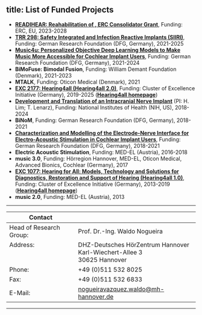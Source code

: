 title: List of Funded Projects 
---
* **[READIHEAR: Reahabilitation of , ERC Consolidator Grant](https://cordis.europa.eu/project/id/101044753)**, Funding: ERC, EU, 2023-2028
* **[TRR 298:  Safety Integrated and Infection Reactive Implants (SIIRI)](https://gepris.dfg.de/gepris/projekt/426335750?language=en)**, Funding: German Research Foundation (DFG, Germany), 2021-2025
* **[Music4u: Personalized Objective Deep Learning Models to Make Music More Accessible for Cochlear Implant Users](https://gepris.dfg.de/gepris/projekt/446611346?language=en)**, Funding: German Research Foundation (DFG, Germany), 2021-2024
* **BiMoFuse: Bimodal Fusion**, Funding: William Demant Foundation (Denmark), 2021-2023
* **MTALK**, Funding: Oticon Medical (Denmark), 2021
* **[EXC 2177:  Hearing4all (Hearing4all 2.0)](https://gepris.dfg.de/gepris/projekt/390895286)**, Funding: Cluster of Excellence Initiative (Germany), 2019-2025 (**[Hearing4all homepage](https://hearing4all.de/en/)**)
* **[Development and Translation of an Intracranial Nerve Implant](https://reporter.nih.gov/project-details/9588697)** (PI: H. Lim; T. Lenarz), Funding: National Institutes of Health (NIH, US), 2018-2024
* **BiNoM**, Funding: German Research Foundation (DFG, Germany), 2018-2021
* **[Characterization and Modelling of the Electrode-Nerve Interface for Electro-Acoustic Stimulation in Cochlear Implant Users](https://gepris.dfg.de/gepris/projekt/396932747?language=en)**, Funding: German Research Foundation (DFG, Germany), 2018-2021
* **Electric Acoustic Stimulation**, Funding: MED-EL (Austria), 2016-2018
* **music 3.0**, Funding: Hörregion Hannover, MED-EL, Oticon Medical, Advanced Bionics, Cochlear (Germany), 2017
* **[EXC 1077:  Hearing for All: Models, Technology and Solutions for Diagnostics, Restoration and Support of Hearing (Hearing4all 1.0)](https://gepris.dfg.de/gepris/projekt/194654335?language=en)**, Funding: Cluster of Excellence Initiative (Germany), 2013-2019 (**[Hearing4all homepage](https://hearing4all.de/en/)**)
* **music 2.0**, Funding: MED-EL (Austria), 2013

---

| Contact                 |                            |
| ------------------------|--------------------------- |
| Head of Research Group:<br>| Prof. Dr.-Ing. Waldo Nogueira|
| Address: <br><br><br>   | DHZ-Deutsches HörZentrum Hannover<br> Karl-Wiechert-Allee 3 <br> 30625 Hannover |
| Phone:                  | +49 (0)511 532 8025 |
| Fax:                    | +49 (0)511 532 6833 |
| E-Mail:                 |<nogueiravazquez.waldo@mh-hannover.de>|

---

